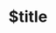 ---
title: $title
second_title: Référence de l'API GroupDocs.Signature pour .NET
description: $description
type: docs
weight: $weight
url: /fr/net/$ref/
---
